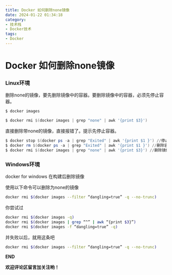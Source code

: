 ```yaml
---
title: Docker 如何删除none镜像
date: 2024-01-22 01:34:18
category: 
- 技术栈
- Docker技术
tags: 
- Docker
---
```

# Docker 如何删除none镜像
### Linux环境
删除none的镜像，要先删除镜像中的容器。要删除镜像中的容器，必须先停止容器。

```powershell
$ docker images
```
```powershell
$ docker rmi $(docker images | grep "none" | awk '{print $3}')
```
直接删除带none的镜像，直接报错了。提示先停止容器。

```powershell
$ docker stop $(docker ps -a | grep "Exited" | awk '{print $1 }') //停止容器
$ docker rm $(docker ps -a | grep "Exited" | awk '{print $1 }') //删除容器
$ docker rmi $(docker images | grep "none" | awk '{print $3}') //删除镜像
```
### Windows环境
docker for windows 在构建后删除镜像

使用以下命令可以删除为none的镜像

```bash
docker rmi $(docker images --filter “dangling=true” -q --no-trunc) 
```
你尝试过

```bash
docker rmi $(docker images -q)
docker rmi $(docker images | grep “^” | awk “{print $3}”)
docker rmi $(docker images -f “dangling=true” -q)
```
并失败以后，就用这条吧 

```bash
docker rmi $(docker images --filter “dangling=true” -q --no-trunc)
```


**END**

**欢迎评论区留言加关注哟！**
